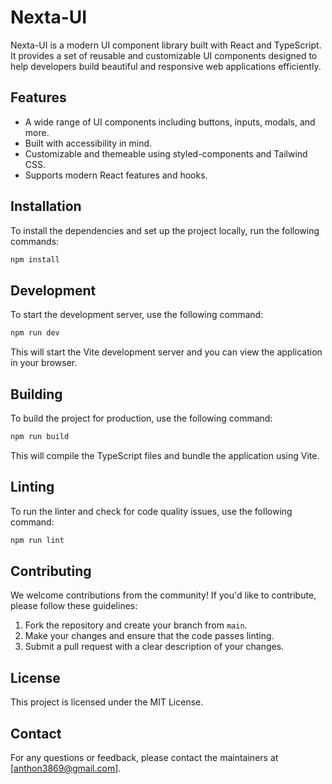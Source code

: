 # Nexta-UI
Nexta-UI is a modern UI component library built with React and TypeScript. It provides a set of reusable and customizable UI components designed to help developers build beautiful and responsive web applications efficiently.

## Features
- A wide range of UI components including buttons, inputs, modals, and more.
- Built with accessibility in mind.
- Customizable and themeable using styled-components and Tailwind CSS.
- Supports modern React features and hooks.

## Installation
To install the dependencies and set up the project locally, run the following commands:

```bash
npm install
```

## Development
To start the development server, use the following command:

```bash
npm run dev
```

This will start the Vite development server and you can view the application in your browser.

## Building
To build the project for production, use the following command:

```bash
npm run build
```

This will compile the TypeScript files and bundle the application using Vite.

## Linting
To run the linter and check for code quality issues, use the following command:

```bash
npm run lint
```

## Contributing
We welcome contributions from the community! If you'd like to contribute, please follow these guidelines:

1. Fork the repository and create your branch from `main`.
2. Make your changes and ensure that the code passes linting.
3. Submit a pull request with a clear description of your changes.

## License
This project is licensed under the MIT License.

## Contact
For any questions or feedback, please contact the maintainers at [anthon3869@gmail.com].